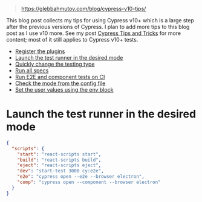 
> https://glebbahmutov.com/blog/cypress-v10-tips/

This blog post collects my tips for using Cypress v10+ which is a large step after the previous versions of Cypress. I plan to add more tips to this blog post as I use v10 more. See my post [Cypress Tips and Tricks](https://glebbahmutov.com/blog/cypress-tips-and-tricks/ "Cypress Tips and Tricks") for more content; most of it still applies to Cypress v10+ tests.

- [Register the plugins](https://glebbahmutov.com/blog/cypress-v10-tips/#register-the-plugins)
- [Launch the test runner in the desired mode](https://glebbahmutov.com/blog/cypress-v10-tips/#launch-the-test-runner-in-the-desired-mode)
- [Quickly change the testing type](https://glebbahmutov.com/blog/cypress-v10-tips/#quickly-change-the-testing-type)
- [Run all specs](https://glebbahmutov.com/blog/cypress-v10-tips/#run-all-specs)
- [Run E2E and component tests on CI](https://glebbahmutov.com/blog/cypress-v10-tips/#run-e2e-and-component-tests-on-ci)
- [Check the mode from the config file](https://glebbahmutov.com/blog/cypress-v10-tips/#check-the-mode-from-the-config-file)
- [Set the user values using the env block](https://glebbahmutov.com/blog/cypress-v10-tips/#set-the-user-values-using-the-env-block)

# Launch the test runner in the desired mode

```json
{
  "scripts": {
    "start": "react-scripts start",
    "build": "react-scripts build",
    "eject": "react-scripts eject",
    "dev": "start-test 3000 cy:e2e",
    "e2e": "cypress open --e2e --browser electron",
    "comp": "cypress open --component --browser electron"
  }
}
```
